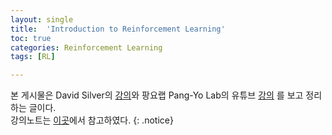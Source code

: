 ```yaml
---
layout: single
title:  'Introduction to Reinforcement Learning'
toc: true
categories: Reinforcement Learning
tags: [RL]

---
```


본 게시물은 David Silver의 [강의](https://www.youtube.com/watch?v=2pWv7GOvuf0&list=PLhhVkSH_JBI8ofvmbrG7m86wmVXq_7dit)와 팡요랩 Pang-Yo Lab의 유튜브 [강의](https://www.youtube.com/watch?v=wYgyiCEkwC8&list=PLpRS2w0xWHTcTZyyX8LMmtbcMXpd3s4TU) 를 보고 정리하는 글이다.<br>강의노트는 [이곳](https://www.davidsilver.uk/wp-content/uploads/2020/03/intro_RL.pdf)에서 참고하였다.
{: .notice}
